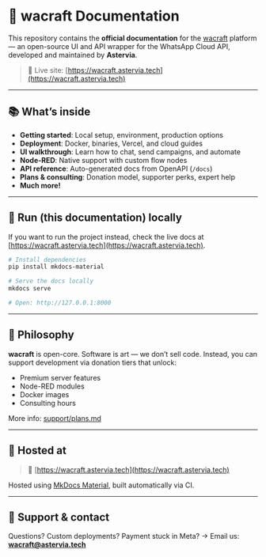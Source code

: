 # 📘 wacraft Documentation

This repository contains the **official documentation** for the [wacraft](https://github.com/Astervia/wacraft) platform — an open-source UI and API wrapper for the WhatsApp Cloud API, developed and maintained by **Astervia**.

> 🧭 Live site: [https://wacraft.astervia.tech](https://wacraft.astervia.tech)

---

## 📚 What’s inside

- **Getting started**: Local setup, environment, production options
- **Deployment**: Docker, binaries, Vercel, and cloud guides
- **UI walkthrough**: Learn how to chat, send campaigns, and automate
- **Node-RED**: Native support with custom flow nodes
- **API reference**: Auto-generated docs from OpenAPI (`/docs`)
- **Plans & consulting**: Donation model, supporter perks, expert help
- **Much more!**

---

## 🚀 Run (this documentation) locally

If you want to run the project instead, check the live docs at [https://wacraft.astervia.tech](https://wacraft.astervia.tech).

```bash
# Install dependencies
pip install mkdocs-material

# Serve the docs locally
mkdocs serve

# Open: http://127.0.0.1:8000
```

---

## 🎨 Philosophy

**wacraft** is open-core. Software is art — we don’t sell code.
Instead, you can support development via donation tiers that unlock:

- Premium server features
- Node-RED modules
- Docker images
- Consulting hours

More info: [support/plans.md](docs/support/plans.md)

---

## 🧭 Hosted at

> 📍 [https://wacraft.astervia.tech](https://wacraft.astervia.tech)

Hosted using [MkDocs Material](https://squidfunk.github.io/mkdocs-material/), built automatically via CI.

---

## 📨 Support & contact

Questions? Custom deployments? Payment stuck in Meta?
→ Email us: **[wacraft@astervia.tech](mailto:wacraft@astervia.tech)**
